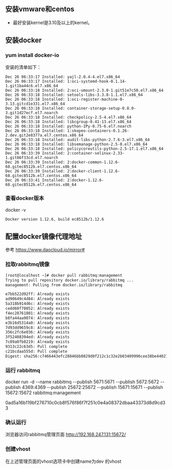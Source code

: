 ## 安装vmware和centos
* 最好安装kernel是3.10及以上的kernel。

## 安装docker 
### yum install  docker-io

安装的清单如下：
```
Dec 26 06:33:17 Installed: yajl-2.0.4-4.el7.x86_64
Dec 26 06:33:17 Installed: 1:oci-systemd-hook-0.1.14-1.git1ba44c6.el7.x86_64
Dec 26 06:33:18 Installed: 2:oci-umount-2.3.0-1.git51e7c50.el7.x86_64
Dec 26 06:33:18 Installed: setools-libs-3.3.8-1.1.el7.x86_64
Dec 26 06:33:18 Installed: 1:oci-register-machine-0-3.13.gitcd1e331.el7.x86_64
Dec 26 06:33:18 Installed: container-storage-setup-0.8.0-3.git1d27ecf.el7.noarch
Dec 26 06:33:18 Installed: checkpolicy-2.5-4.el7.x86_64
Dec 26 06:33:18 Installed: libcgroup-0.41-13.el7.x86_64
Dec 26 06:33:18 Installed: python-IPy-0.75-6.el7.noarch
Dec 26 06:33:18 Installed: 1:skopeo-containers-0.1.26-2.dev.git2e8377a.el7.centos.x86_64
Dec 26 06:33:18 Installed: audit-libs-python-2.7.6-3.el7.x86_64
Dec 26 06:33:18 Installed: libsemanage-python-2.5-8.el7.x86_64
Dec 26 06:33:18 Installed: policycoreutils-python-2.5-17.1.el7.x86_64
Dec 26 06:33:39 Installed: 2:container-selinux-2.33-1.git86f33cd.el7.noarch
Dec 26 06:33:39 Installed: 2:docker-common-1.12.6-68.gitec8512b.el7.centos.x86_64
Dec 26 06:33:39 Installed: 2:docker-client-1.12.6-68.gitec8512b.el7.centos.x86_64
Dec 26 06:33:41 Installed: 2:docker-1.12.6-68.gitec8512b.el7.centos.x86_64
```

### 查看docker版本
 docker -v
```html
Docker version 1.12.6, build ec8512b/1.12.6
```

##  配置docker镜像代理地址
参考 https://www.daocloud.io/mirror#

### 拉取rabbitmq镜像

```html
[root@localhost ~]# docker pull rabbitmq:management
Trying to pull repository docker.io/library/rabbitmq ... 
management: Pulling from docker.io/library/rabbitmq

e7bb522d92ff: Already exists 
ad90649c4d84: Already exists 
5a318b914d6c: Already exists 
cedd60f70052: Already exists 
f4ec28761801: Already exists 
b8fa44aa9074: Already exists 
e3b16d5314a0: Already exists 
7d93dd9659c8: Already exists 
356c2fc6e036: Already exists 
3f52408394ed: Already exists 
7c89a0fb0219: Already exists 
9313c22c63d5: Pull complete 
c21bcdaa555d: Pull complete 
Digest: sha256:c7466443efc28846bb0829d0f212c1c32e2b03409996cee38be4402726c56a26

```
###  运行 rabbitmq
docker run -d --name rabbitmq --publish 5671:5671 --publish 5672:5672 --publish 4369:4369 --publish 25672:25672 --publish 15671:15671 --publish 15672:15672  rabbitmq:management

0ad5a16b119bf276710c0cb8f576f86f7f251c0e4a08372dbaa43373d8d9cd33


### 确认运行

浏览器访问rabbitmq管理页面  http://192.168.247.131:15672/

###  创建vhost
在上述管理页面的vhost选项卡中创建name为dev 的vhost


